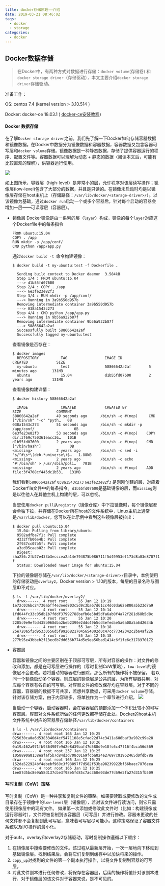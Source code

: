 ```yaml
---
title: docker存储原理——介绍
date: 2019-03-21 08:46:02
tags:
  - docker
  - storage
categories:
  - docker
---
```


Docker数据存储
---

>在Docker中，有两种方式对数据进行存储：`docker volume`(存储卷) 和 `docker storage driver`（存储驱动），本文主要介绍`docker storage driver`存储驱动。

准备工作：

OS: centos 7.4 (kernel version > 3.10.514 )

Docker: docker-ce 18.03.1 ( [docker-ce安装教程](http://www.weshzhu.com/2019/01/03/binary-install-docker-ce-on-centos7/))


#### Docker 数据存储

在了解`Docker storage driver`之前，我们先了解一下Docker如何存储容器数据和镜像数据。在Docker中数据分为镜像数据和容器数据，容器数据又包含容器可写层和`docker volume`存储。镜像数据是一种静态数据，存储了提供容器运行的程序、配置文件等。容器数据可以理解为动态 + 静态的数据（阅读本文后，可能有比较直观的理解），供容器运行使用。

![](./container-layers.jpg)

如上图所示，容器层（high-level）是非常小的层，允许程序对该层读写操作；镜像层(low-level)包含了大部分的数据，并且是只读的。在镜像未启动时均是以镜像层存储在host主机上（存储路径：`/var/lib/docker/<storage-driver>/`）。以该镜像为基础，通过`docker run`启动一个或多个容器后，针对每个启动的容器会增加一层——可读写层（容器层）。

 - 镜像层
   Docker镜像是由一系列的层（`layer`）构成，镜像的每个`layer`对应这个Dockerfile中的每条指令
   
   ```
   FROM ubuntu:15.04
   COPY . /app
   RUN mkdir -p /app/conf/
   CMD python /app/app.py
   ```

   通过`docker build -t `命令构建镜像：
  
   ```
   $ docker build -t my-ubuntu:test -f Dockerfile .
     
     Sending build context to Docker daemon  3.584kB
     Step 1/4 : FROM ubuntu:15.04
     ---> d1b55fd07600
     Step 2/4 : COPY . /app
     ---> 6e3fe23e82f3
     Step 3/4 : RUN mkdir -p /app/conf/
     ---> Running in 3a9b550d957b
     Removing intermediate container 3a9b550d957b
     ---> 038a1543c273
     Step 4/4 : CMD python /app/app.py
     ---> Running in 9b56a922b87f
     Removing intermediate container 9b56a922b87f
     ---> 58866642a2af
     Successfully built 58866642a2af
     Successfully tagged my-ubuntu:test
   ```
   查看镜像是否存在：

   ```
   $ docker images
     REPOSITORY          TAG                 IMAGE ID            CREATED             SIZE
     my-ubuntu           test                58866642a2af        5 minutes ago       131MB
     ubuntu              15.04               d1b55fd07600        2 years ago         131MB
   ```

   查看镜像构建详情：

   ```
   $ docker history 58866642a2af
     
     IMAGE               CREATED             CREATED BY                                      SIZE                COMMENT
   58866642a2af        49 seconds ago      /bin/sh -c #(nop)     CMD ["/bin/sh" "-c" "pyth…   0B                  
   038a1543c273        51 seconds ago      /bin/sh -c mkdir -p    /app/conf/                  0B                  
   6e3fe23e82f3        53 seconds ago      /bin/sh -c #(nop)    COPY dir:3f69c750361eacc36…   101B                
   d1b55fd07600        2 years ago         /bin/sh -c #(nop)    CMD ["/bin/bash"]             0B                  
   <missing>           2 years ago         /bin/sh -c sed -i    's/^#\s*\(deb.*universe\)$…   1.88kB              
   <missing>           2 years ago         /bin/sh -c echo    '#!/bin/sh' > /usr/sbin/poli…   701B                
   <missing>           2 years ago         /bin/sh -c #(nop)    ADD file:3f4708cf445dc1b53…   131MB
   ```

   我们看到`58866642a2af` `038a1543c273` `6e3fe23e82f3` 是刚刚创建的层，对应着Dockerfile文件中的每条指令。`d1b55fd07600`是基础镜像的层，而`missing`则是以往他人在其他主机上构建的层，可以忽视。
   
   当您使用`docker pull`从`registry`（镜像仓库）中下拉镜像时，每个镜像层都会单独下拉，并存储在Docker所在host的文件系统中，Linux主机上通常是`/var/lib/docker`。您可以在此示例中看到这些镜像层被拉出：

   ```
   $ docker pull ubuntu:15.04
     15.04: Pulling from library/ubuntu
     9502adfba7f1: Pull complete 
     4332ffb06e4b: Pull complete 
     2f937cc07b5f: Pull complete 
     a3ed95caeb02: Pull complete 
     Digest:      sha256:2fb27e433b3ecccea2a14e794875b086711f5d49953ef173d8a03e8707f1510   f
     Status: Downloaded newer image for ubuntu:15.04
   ```

   下拉的镜像层存储在`/var/lib/docker/<storage-driver>/`目录中，本例使用的存储驱动是`overlay2`，Docker version > 1.10的版本，每层的目录名称与图层ID不对应。

   ```
   $ ls -l /var/lib/docker/overlay2/
     drwx------. 4 root root     55 Jan 12 10:19    1e72c036bc24730abff4e3eed803c5d9c3ba67d61cc4dc0da62e880a5b23d7a9
     drwx------. 4 root root     55 Jan 12 10:14      1fd044fc33c05db1b7fddf37992788befb6e5bd5dfa6ab0f4a72f281d68b5d8c
     drwx------. 4 root root     55 Jan 12 10:20      2205c9e9efbd435b968dba2beb2390e2ddc49b5cd4efedae5a6a08a5a6d2634b
     drwx------. 4 root root     55 Jan 12 10:18      25e720a5f2d95330556d5f99268217045654002d0c47cc77342342c2ba4af226
     drwx------. 4 root root     55 Jan 12 10:18      277b95e43bbeb2f13ec6b7dd636b774d5e9ea56bad1414c6f1fe6c3178970172
   ```

 - 容器层
   
   容器和镜像之间的主要区别在于顶部可写层，所有对容器的操作：对文件的修改和添加，都是在可写层进行操作的（写时复制CoW策略），`low-level`的镜像层不会更改。若将启动的容器进行删除，那么所有的操作将不被保留。
   若以同一个镜像启动多个容器，则底层的镜像层是公共的层，为所有容器共用，对应每个容器有各自的可写层。对容器文件的修改保存均在容器层。对于不同的容器，容器层的数据不可共享，若想共享数据，可采用`docker volume`存储。针对该存储方案，由于内容较多，将单独作为一个章节进行介绍。
   ![](./sharing-layers.jpg)
   

   当启动一个容器，启动容器时，会在容器层的顶部添加一个体积比较小的可写容器层。容器对文件系统所做的任何更改都存储在此处。Docker的host主机文件系统中对应的容器层存储路径`/var/lib/docker/containers`

   ```
   $ ls -l /var/lib/docker/containers
   drwx------. 4 root root 165 Jan 12 10:25    025030ca0a6d5383346d4cf5471108e5cfad22d74c3411a606baf3a902c99a28
   drwx------. 4 root root 165 Jan 12 10:26    0a19a162a971fb9364907e9d2e8d39baf47d588d9e18fc6c47f16f4bca56d569
   drwx------. 4 root root 237 Jan 12 10:25    1058890a8138eafaf5b7d84d3d708c0169fcba024e27697c01952465d0fdb78a
   drwx------. 4 root root 165 Jan 12 10:25    152da522924bf4ebebf960c3f93897f7d582f53ba98239922bf56baec7876eea
   drwx------. 4 root root 165 Jan 12 10:25    1ee87d5bc8e9a58d137cbe3f98e5fd85c7ac360e03de77d69e5fa27d315fb509   
   ```

#### 写时复制（CoW）策略

写时复制（CoW）是一种共享和复制文件的策略。如果要读取或要修改的文件或目录存在于镜像中的`low-level`层（镜像层），若对该文件进行读访问，则它只需使用镜像层中的现有文件。 如果第一次添加或修改此文件时（比如：构建镜像或运行容器时），文件将被复制到该容器层（可写层）并进行修改。容器未更改的任何文件都不会复制到此可写层，意味着可写层尽可能小。这种策略保证了容器文件系统以及I/O操作的最小化。

对于aufs，overlay和overlay2存储驱动，写时复制操作遵循以下顺序：

1. 在镜像层中搜索要修改的文件。该过程从最新层开始，一次一层地向下移动到基础镜像层。找到结果后，会将它们复制到缓存中以加快将来的操作。
2. `copy_up`对找到的文件的第一个副本执行操作，以将文件复制到容器的可写层。
3. 对此文件副本进行任何修改，将保存在容器层，后续的操作将值针对该副本进行，对于镜像层的该文件对于容器来说，是不可见的。







